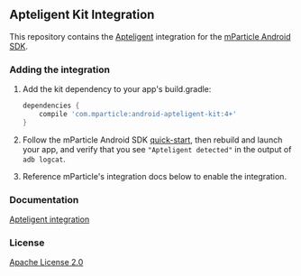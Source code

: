 ## Apteligent Kit Integration

This repository contains the [Apteligent](https://www.apteligent.com/) integration for the [mParticle Android SDK](https://github.com/mParticle/mparticle-android-sdk).

### Adding the integration

1. Add the kit dependency to your app's build.gradle:

    ```groovy
    dependencies {
        compile 'com.mparticle:android-apteligent-kit:4+'
    }
    ```
2. Follow the mParticle Android SDK [quick-start](https://github.com/mParticle/mparticle-android-sdk), then rebuild and launch your app, and verify that you see `"Apteligent detected"` in the output of `adb logcat`.
3. Reference mParticle's integration docs below to enable the integration.

### Documentation

[Apteligent integration](http://docs.mparticle.com/?java#apteligent)

### License

[Apache License 2.0](http://www.apache.org/licenses/LICENSE-2.0)